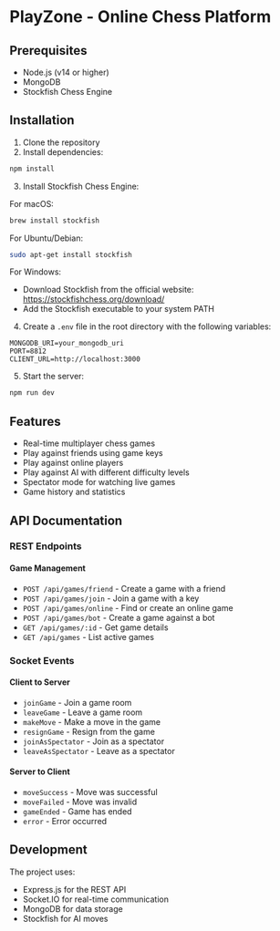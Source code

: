 # PlayZone - Online Chess Platform

## Prerequisites

- Node.js (v14 or higher)
- MongoDB
- Stockfish Chess Engine

## Installation

1. Clone the repository
2. Install dependencies:
```bash
npm install
```

3. Install Stockfish Chess Engine:

For macOS:
```bash
brew install stockfish
```

For Ubuntu/Debian:
```bash
sudo apt-get install stockfish
```

For Windows:
- Download Stockfish from the official website: https://stockfishchess.org/download/
- Add the Stockfish executable to your system PATH

4. Create a `.env` file in the root directory with the following variables:
```
MONGODB_URI=your_mongodb_uri
PORT=8812
CLIENT_URL=http://localhost:3000
```

5. Start the server:
```bash
npm run dev
```

## Features

- Real-time multiplayer chess games
- Play against friends using game keys
- Play against online players
- Play against AI with different difficulty levels
- Spectator mode for watching live games
- Game history and statistics

## API Documentation

### REST Endpoints

#### Game Management
- `POST /api/games/friend` - Create a game with a friend
- `POST /api/games/join` - Join a game with a key
- `POST /api/games/online` - Find or create an online game
- `POST /api/games/bot` - Create a game against a bot
- `GET /api/games/:id` - Get game details
- `GET /api/games` - List active games

### Socket Events

#### Client to Server
- `joinGame` - Join a game room
- `leaveGame` - Leave a game room
- `makeMove` - Make a move in the game
- `resignGame` - Resign from the game
- `joinAsSpectator` - Join as a spectator
- `leaveAsSpectator` - Leave as a spectator

#### Server to Client
- `moveSuccess` - Move was successful
- `moveFailed` - Move was invalid
- `gameEnded` - Game has ended
- `error` - Error occurred

## Development

The project uses:
- Express.js for the REST API
- Socket.IO for real-time communication
- MongoDB for data storage
- Stockfish for AI moves 